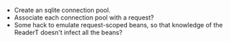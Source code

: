 - Create an sqlite connection pool.
- Associate each connection pool with a request?
- Some hack to emulate request-scoped beans, so that knowledge of the ReaderT doesn't infect all the beans? 